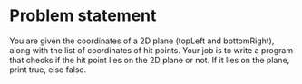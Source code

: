 # Problem statement
You are given the coordinates of a 2D plane (topLeft and bottomRight), along with the list of coordinates
of hit points.
Your job is to write a program that checks if the hit point lies on the 2D plane or not. If it lies on the plane,
print true, else false.
